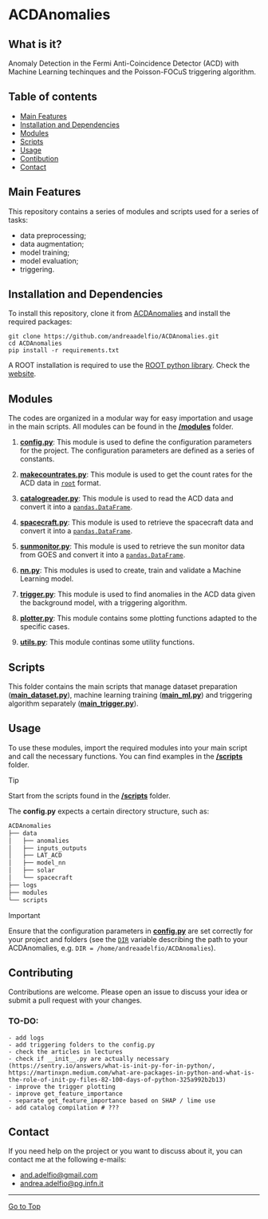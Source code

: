 # ACDAnomalies

## What is it?
Anomaly Detection in the Fermi Anti-Coincidence Detector (ACD) with Machine Learning techinques and the Poisson-FOCuS triggering algorithm.

## Table of contents
- [Main Features](#main-features)
- [Installation and Dependencies](#installation-and-dependencies)
- [Modules](#modules)
- [Scripts](#scripts)
- [Usage](#usage)
- [Contibution](#contributing)
- [Contact](#contact)

## Main Features

This repository contains a series of modules and scripts used for a series of tasks:
- data preprocessing;
- data augmentation;
- model training;
- model evaluation;
- triggering.

## Installation and Dependencies

To install this repository, clone it from [ACDAnomalies](https://github.com/andreaadelfio/ACDAnomalies) and install the required packages:
```
git clone https://github.com/andreaadelfio/ACDAnomalies.git
cd ACDAnomalies
pip install -r requirements.txt
```
A ROOT installation is required to use the [ROOT python library](https://root.cern/manual/python/). Check the [website](https://root.cern/install/).

## Modules

The codes are organized in a modular way for easy importation and usage in the main scripts.
All modules can be found in the [**/modules**](/modules) folder.

1. [**config.py**](/modules/config.py): This module is used to define the configuration parameters for the project. The configuration parameters are defined as a series of constants.

2. [**makecountrates.py**](/modules/makecountrates.py): This module is used to get the count rates for the ACD data in [`root`](https://root.cern.ch/root/html600/notes/release-notes.html#ttreereader) format.

3. [**catalogreader.py**](/modules/catalogreader.py): This module is used to read the ACD data and convert it into a [`pandas.DataFrame`](https://pandas.pydata.org/docs/reference/api/pandas.DataFrame.html).

4. [**spacecraft.py**](/modules/spacecraft.py): This module is used to retrieve the spacecraft data and convert it into a [`pandas.DataFrame`](https://pandas.pydata.org/docs/reference/api/pandas.DataFrame.html).

5. [**sunmonitor.py**](/modules/sunmonitor.py): This module is used to retrieve the sun monitor data from GOES and convert it into a [`pandas.DataFrame`](https://pandas.pydata.org/docs/reference/api/pandas.DataFrame.html).

6. [**nn.py**](/modules/nn.py): This modules is used to create, train and validate a Machine Learning model.

7. [**trigger.py**](/modules/trigger.py): This module is used to find anomalies in the ACD data given the background model, with a triggering algorithm.

8. [**plotter.py**](/modules/plotter.py): This module contains some plotting functions adapted to the specific cases.

9. [**utils.py**](/modules/utils.py): This module continas some utility functions.

## Scripts

This folder contains the main scripts that manage dataset preparation ([**main_dataset.py**](/scripts/main_dataset.py)), machine learning training ([**main_ml.py**](/scripts/main_ml.py)) and triggering algorithm separately ([**main_trigger.py**](/scripts/main_trigger.py)).

## Usage

To use these modules, import the required modules into your main script and call the necessary functions. You can find examples in the [**/scripts**](/scripts) folder. 

> [!TIP]
> Start from the scripts found in the [**/scripts**](/scripts) folder.

The **config.py** expects a certain directory structure, such as:
``` bash
ACDAnomalies
├── data
│   ├── anomalies
│   ├── inputs_outputs
│   ├── LAT_ACD
│   ├── model_nn
│   ├── solar
│   └── spacecraft
├── logs
├── modules
└── scripts
```

> [!IMPORTANT]
> Ensure that the configuration parameters in [**config.py**](/modules/config.py) are set correctly for your project and folders (see the [`DIR`](/modules/config.py#L9) variable describing the path to your ACDAnomalies, e.g. `DIR = /home/andreaadelfio/ACDAnomalies`).
> 

## Contributing

Contributions are welcome. Please open an issue to discuss your idea or submit a pull request with your changes.

### TO-DO:
```
- add logs
- add triggering folders to the config.py
- check the articles in lectures
- check if __init__.py are actually necessary (https://sentry.io/answers/what-is-init-py-for-in-python/, https://martinxpn.medium.com/what-are-packages-in-python-and-what-is-the-role-of-init-py-files-82-100-days-of-python-325a992b2b13)
- improve the trigger plotting
- improve get_feature_importance
- separate get_feature_importance based on SHAP / lime use
- add catalog compilation # ???
```

## Contact

If you need help on the project or you want to discuss about it, you can contact me at the following e-mails:
- <and.adelfio@gmail.com>
- <andrea.adelfio@pg.infn.it>

<hr>

[Go to Top](#table-of-contents)